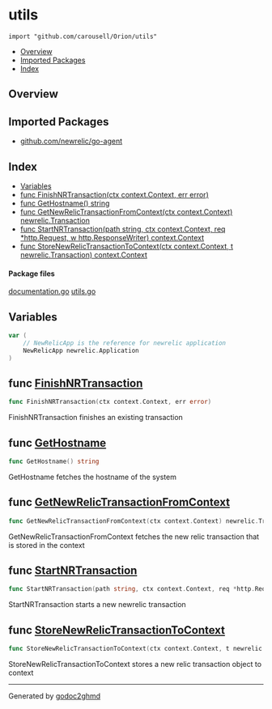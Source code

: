 # utils
`import "github.com/carousell/Orion/utils"`

* [Overview](#pkg-overview)
* [Imported Packages](#pkg-imports)
* [Index](#pkg-index)

## <a name="pkg-overview">Overview</a>

## <a name="pkg-imports">Imported Packages</a>

- [github.com/newrelic/go-agent](https://godoc.org/github.com/newrelic/go-agent)

## <a name="pkg-index">Index</a>
* [Variables](#pkg-variables)
* [func FinishNRTransaction(ctx context.Context, err error)](#FinishNRTransaction)
* [func GetHostname() string](#GetHostname)
* [func GetNewRelicTransactionFromContext(ctx context.Context) newrelic.Transaction](#GetNewRelicTransactionFromContext)
* [func StartNRTransaction(path string, ctx context.Context, req \*http.Request, w http.ResponseWriter) context.Context](#StartNRTransaction)
* [func StoreNewRelicTransactionToContext(ctx context.Context, t newrelic.Transaction) context.Context](#StoreNewRelicTransactionToContext)

#### <a name="pkg-files">Package files</a>
[documentation.go](./documentation.go) [utils.go](./utils.go) 

## <a name="pkg-variables">Variables</a>
``` go
var (
    // NewRelicApp is the reference for newrelic application
    NewRelicApp newrelic.Application
)
```

## <a name="FinishNRTransaction">func</a> [FinishNRTransaction](./utils.go#L70)
``` go
func FinishNRTransaction(ctx context.Context, err error)
```
FinishNRTransaction finishes an existing transaction

## <a name="GetHostname">func</a> [GetHostname](./utils.go#L23)
``` go
func GetHostname() string
```
GetHostname fetches the hostname of the system

## <a name="GetNewRelicTransactionFromContext">func</a> [GetNewRelicTransactionFromContext](./utils.go#L33)
``` go
func GetNewRelicTransactionFromContext(ctx context.Context) newrelic.Transaction
```
GetNewRelicTransactionFromContext fetches the new relic transaction that is stored in the context

## <a name="StartNRTransaction">func</a> [StartNRTransaction](./utils.go#L50)
``` go
func StartNRTransaction(path string, ctx context.Context, req *http.Request, w http.ResponseWriter) context.Context
```
StartNRTransaction starts a new newrelic transaction

## <a name="StoreNewRelicTransactionToContext">func</a> [StoreNewRelicTransactionToContext](./utils.go#L45)
``` go
func StoreNewRelicTransactionToContext(ctx context.Context, t newrelic.Transaction) context.Context
```
StoreNewRelicTransactionToContext stores a new relic transaction object to context

- - -
Generated by [godoc2ghmd](https://github.com/GandalfUK/godoc2ghmd)